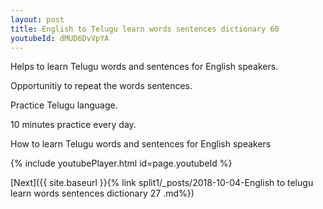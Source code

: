 ```yaml
---
layout: post
title: English to Telugu learn words sentences dictionary 60 
youtubeId: dMUD6DvVpYA
---
```

 
 
Helps to learn Telugu words and sentences for English speakers.

Opportunitiy to repeat the words sentences. 

Practice Telugu language. 
 
10 minutes practice every day. 
 
How to learn Telugu words and sentences for English speakers 
 
{% include youtubePlayer.html id=page.youtubeId %}
 
 
[Next]({{ site.baseurl }}{% link  split1/_posts/2018-10-04-English to telugu learn words sentences dictionary 27 .md%})
 
